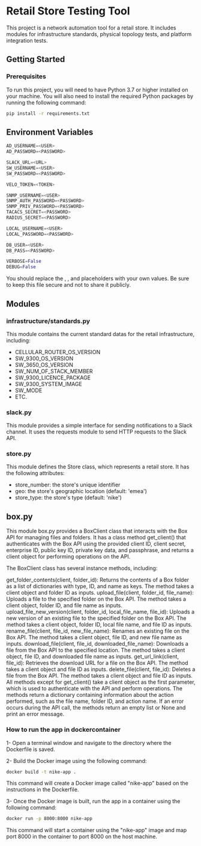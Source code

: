 # Retail Store Testing Tool

This project is a network automation tool for a retail store. It includes modules for infrastructure standards, physical topology tests, and platform integration tests.

## Getting Started

### Prerequisites

To run this project, you will need to have Python 3.7 or higher installed on your machine. You will also need to install the required Python packages by running the following command:

```bash
pip install -r requirements.txt

```

## Environment Variables

```python
AD_USERNAME=<USER>
AD_PASSWORD=<PASSWORD>

SLACK_URL=<URL>
SW_USERNAME=<USER>
SW_PASSWORD=<PASSWORD>

VELO_TOKEN=<TOKEN>

SNMP_USERNAME=<USER>
SNMP_AUTH_PASSWORD=<PASSWORD>
SNMP_PRIV_PASSWORD=<PASSWORD>
TACACS_SECRET=<PASSWORD>
RADIUS_SECRET=<PASSWORD>

LOCAL_USERNAME=<USER>
LOCAL_PASSWORD=<PASSWORD>

DB_USER=<USER>
DB_PASS=<PASSWORD>

VERBOSE=False
DEBUG=False

```
You should replace the <USER>, <PASSWORD>, and <URL> placeholders with your own values. Be sure to keep this file secure and not to share it publicly.

## Modules

### infrastructure/standards.py

This module contains the current standard datas for the retail infrastructure, including:

- CELLULAR_ROUTER_OS_VERSION
- SW_9300_OS_VERSION
- SW_3650_OS_VERSION
- SW_NUM_OF_STACK_MEMBER
- SW_9300_LICENCE_PACKAGE
- SW_9300_SYSTEM_IMAGE
- SW_MODE
- ETC.

### slack.py
This module provides a simple interface for sending notifications to a Slack channel. It uses the requests module to send HTTP requests to the Slack API.

### store.py
This module defines the Store class, which represents a retail store. It has the following attributes:

- store_number: the store's unique identifier
- geo: the store's geographic location (default: 'emea')
- store_type: the store's type (default: 'nike')

## box.py
This module box.py provides a BoxClient class that interacts with the Box API for managing files and folders. It has a class method get_client() that authenticates with the Box API using the provided client ID, client secret, enterprise ID, public key ID, private key data, and passphrase, and returns a client object for performing operations on the API.

The BoxClient class has several instance methods, including:

get_folder_contents(client, folder_id): Returns the contents of a Box folder as a list of dictionaries with type, ID, and name as keys. The method takes a client object and folder ID as inputs.
upload_file(client, folder_id, file_name): Uploads a file to the specified folder on the Box API. The method takes a client object, folder ID, and file name as inputs.
upload_file_new_version(client, folder_id, local_file_name, file_id): Uploads a new version of an existing file to the specified folder on the Box API. The method takes a client object, folder ID, local file name, and file ID as inputs.
rename_file(client, file_id, new_file_name): Renames an existing file on the Box API. The method takes a client object, file ID, and new file name as inputs.
download_file(client, file_id, downloaded_file_name): Downloads a file from the Box API to the specified location. The method takes a client object, file ID, and downloaded file name as inputs.
get_url_link(client, file_id): Retrieves the download URL for a file on the Box API. The method takes a client object and file ID as inputs.
delete_file(client, file_id): Deletes a file from the Box API. The method takes a client object and file ID as inputs.
All methods except for get_client() take a client object as the first parameter, which is used to authenticate with the API and perform operations. The methods return a dictionary containing information about the action performed, such as the file name, folder ID, and action name. If an error occurs during the API call, the methods return an empty list or None and print an error message.
### How to run the app in dockercontainer

1- Open a terminal window and navigate to the directory where the Dockerfile is saved.

2- Build the Docker image using the following command:

```bash
docker build -t nike-app .

```
This command will create a Docker image called "nike-app" based on the instructions in the Dockerfile.

3- Once the Docker image is built, run the app in a container using the following command:

```bash
docker run -p 8000:8000 nike-app

```
This command will start a container using the "nike-app" image and map port 8000 in the container to port 8000 on the host machine.


